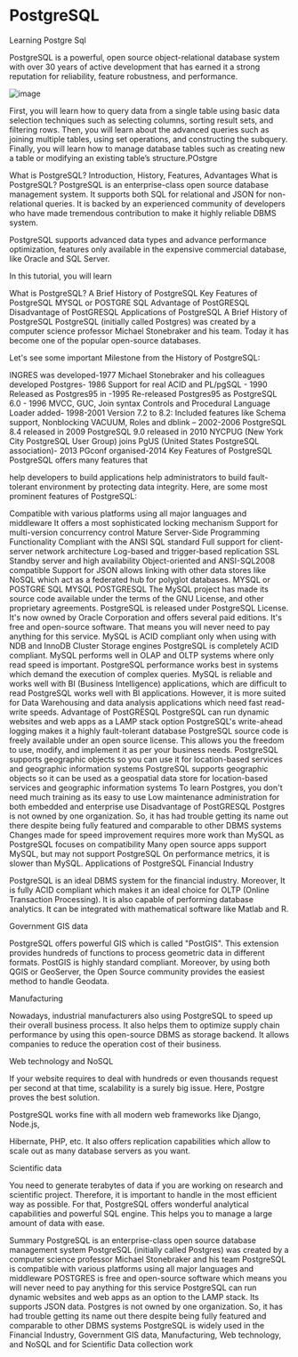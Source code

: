 # PostgreSQL
Learning Postgre Sql

PostgreSQL is a powerful, open source object-relational database system with over 30 years of active development that 
has earned it a strong reputation for reliability, feature robustness, and performance.

![image](https://user-images.githubusercontent.com/49754403/122557912-063a0880-d05b-11eb-98b9-e72d0497ded2.png)




First, you will learn how to query data from a single table using basic data selection techniques such as selecting columns, sorting result sets, and filtering rows. 
Then, you will learn about the advanced queries such as joining multiple tables, using set operations, and constructing the subquery. 
Finally, you will learn how to manage database tables such as creating new a table or modifying an existing table’s structure.POstgre

What is PostgreSQL? Introduction, History, Features, Advantages
What is PostgreSQL?
PostgreSQL is an enterprise-class open source database management system. It supports both SQL for relational and JSON for non-relational queries. It is backed by an experienced community of developers who have made tremendous contribution to make it highly reliable DBMS system.

PostgreSQL supports advanced data types and advance performance optimization, features only available in the expensive commercial database, like Oracle and SQL Server.

In this tutorial, you will learn

What is PostgreSQL?
A Brief History of PostgreSQL
Key Features of PostgreSQL
MYSQL or POSTGRE SQL
Advantage of PostGRESQL
Disadvantage of PostGRESQL
Applications of PostgreSQL
A Brief History of PostgreSQL
PostgreSQL (initially called Postgres) was created by a computer science professor Michael Stonebraker and his team. Today it has become one of the popular open-source databases.



Let's see some important Milestone from the History of PostgreSQL:

INGRES was developed-1977
Michael Stonebraker and his colleagues developed Postgres- 1986
Support for real ACID and PL/pgSQL - 1990
Released as Postgres95 in -1995
Re-released Postgres95 as PostgreSQL 6.0 - 1996
MVCC, GUC, Join syntax Controls and Procedural Language Loader added- 1998-2001
Version 7.2 to 8.2: Included features like Schema support, Nonblocking VACUUM, Roles and dblink – 2002-2006
PostgreSQL 8.4 released in 2009
PostgreSQL 9.0 released in 2010
NYCPUG (New York City PostgreSQL User Group) joins PgUS (United States PostgreSQL association)- 2013
PGconf organised-2014
Key Features of PostgreSQL
PostgreSQL offers many features that

help developers to build applications
help administrators to build fault-tolerant environment by protecting data integrity.
Here, are some most prominent features of PostgreSQL:

Compatible with various platforms using all major languages and middleware
It offers a most sophisticated locking mechanism
Support for multi-version concurrency control
Mature Server-Side Programming Functionality
Compliant with the ANSI SQL standard
Full support for client-server network architecture
Log-based and trigger-based replication SSL
Standby server and high availability
Object-oriented and ANSI-SQL2008 compatible
Support for JSON allows linking with other data stores like NoSQL which act as a federated hub for polyglot databases.
MYSQL or POSTGRE SQL
MYSQL	POSTGRESQL
The MySQL project has made its source code available under the terms of the GNU License, and other proprietary agreements.	PostgreSQL is released under PostgreSQL License.
It's now owned by Oracle Corporation and offers several paid editions.	It's free and open-source software. That means you will never need to pay anything for this service.
MySQL is ACID compliant only when using with NDB and InnoDB Cluster Storage engines	PostgreSQL is completely ACID compliant.
MySQL performs well in OLAP and OLTP systems where only read speed is important.	PostgreSQL performance works best in systems which demand the execution of complex queries.
MySQL is reliable and works well with BI (Business Intelligence) applications, which are difficult to read	PostgreSQL works well with BI applications. However, it is more suited for Data Warehousing and data analysis applications which need fast read-write speeds.
Advantage of PostGRESQL
PostgreSQL can run dynamic websites and web apps as a LAMP stack option
PostgreSQL's write-ahead logging makes it a highly fault-tolerant database
PostgreSQL source code is freely available under an open source license. This allows you the freedom to use, modify, and implement it as per your business needs.
PostgreSQL supports geographic objects so you can use it for location-based services and geographic information systems
PostgreSQL supports geographic objects so it can be used as a geospatial data store for location-based services and geographic information systems
To learn Postgres, you don't need much training as its easy to use
Low maintenance administration for both embedded and enterprise use
Disadvantage of PostGRESQL
Postgres is not owned by one organization. So, it has had trouble getting its name out there despite being fully featured and comparable to other DBMS systems
Changes made for speed improvement requires more work than MySQL as PostgreSQL focuses on compatibility
Many open source apps support MySQL, but may not support PostgreSQL
On performance metrics, it is slower than MySQL.
Applications of PostgreSQL
Financial Industry

PostgreSQL is an ideal DBMS system for the financial industry. Moreover, It is fully ACID compliant which makes it an ideal choice for OLTP (Online Transaction Processing). It is also capable of performing database analytics. It can be integrated with mathematical software like Matlab and R.

Government GIS data



PostgreSQL offers powerful GIS which is called "PostGIS". This extension provides hundreds of functions to process geometric data in different formats. PostGIS is highly standard compliant. Moreover, by using both QGIS or GeoServer, the Open Source community provides the easiest method to handle Geodata.

Manufacturing

Nowadays, industrial manufacturers also using PostgreSQL to speed up their overall business process. It also helps them to optimize supply chain performance by using this open-source DBMS as storage backend. It allows companies to reduce the operation cost of their business.

Web technology and NoSQL

If your website requires to deal with hundreds or even thousands request per second at that time, scalability is a surely big issue. Here, Postgre proves the best solution.

PostgreSQL works fine with all modern web frameworks like Django, Node.js,

Hibernate, PHP, etc. It also offers replication capabilities which allow to scale out as many database servers as you want.

Scientific data

You need to generate terabytes of data if you are working on research and scientific project. Therefore, it is important to handle in the most efficient way as possible. For that, PostgreSQL offers wonderful analytical capabilities and powerful SQL engine. This helps you to manage a large amount of data with ease.

Summary
PostgreSQL is an enterprise-class open source database management system
PostgreSQL (initially called Postgres) was created by a computer science professor Michael Stonebraker and his team
PostgreSQL is compatible with various platforms using all major languages and middleware
POSTGRES is free and open-source software which means you will never need to pay anything for this service
PostgreSQL can run dynamic websites and web apps as an option to the LAMP stack.
Its supports JSON data.
Postgres is not owned by one organization. So, it has had trouble getting its name out there despite being fully featured and comparable to other DBMS systems
PostgreSQL is widely used in the Financial Industry, Government GIS data, Manufacturing, Web technology, and NoSQL and for Scientific Data collection work
